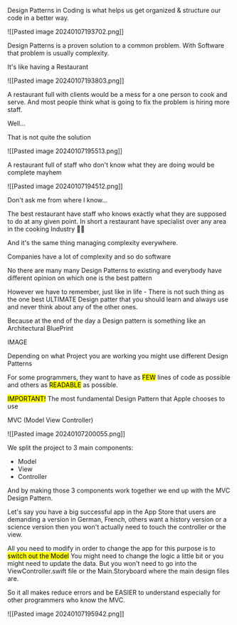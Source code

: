 Design Patterns in Coding is what helps us get organized & structure our code in a better way.

![[Pasted image 20240107193702.png]]


Design Patterns is a proven solution to a common problem.
With Software that problem is usually complexity.


It's like having a Restaurant

![[Pasted image 20240107193803.png]]


A restaurant full with clients would be a mess for a one person to cook and serve.
And most people think what is going to fix the problem is hiring more staff.

Well...

That is not quite the solution

![[Pasted image 20240107195513.png]]


A restaurant full of staff who don't know what they are doing would be complete mayhem

![[Pasted image 20240107194512.png]]


Don't ask me from where I know...

The best restaurant have staff who knows exactly what they are supposed to do at any given point. 
In short a restaurant have specialist over any area in the cooking Industry 🧑‍🍳 

And it's the same thing managing complexity everywhere.

Companies have a lot of complexity and so do software

No there are many many Design Patterns to existing and everybody have different opinion on which one is the best pattern 

However we have to remember, just like in life - There is not such thing as the one best ULTIMATE Design patter that you should learn and always use and never think about any of the other ones.

Because at the end of the day a Design pattern is something like an Architectural BluePrint

IMAGE

Depending on what Project you are working you might use different Design Patterns 


For some programmers, they want to have as <mark class="hltr-red">FEW</mark> lines of code as possible and others as <mark class="hltr-yellow">READABLE</mark> as possible.


<mark class="hltr-red">IMPORTANT!</mark>
The most fundamental Design Pattern that Apple chooses to use

MVC (Model View Controller)


![[Pasted image 20240107200055.png]]

We split the project to 3 main components:
- Model
- View
- Controller

And by making those 3 components work together we end up with the MVC Design Pattern.


Let's say you have a big successful app in the App Store that users are demanding a version in German, French, others want a history version or a science version then you won't actually need to touch the controller or the view.

All you need to modify in order to change the app for this purpose is to <mark class="hltr-red">switch out the Model</mark>
You might need to change the logic a little bit or you might need to update the data. 
But you won't need to go into the ViewController.swift file or the Main.Storyboard where the main design files are.


So it all makes reduce errors and be EASIER to understand especially for other programmers who know the MVC.

![[Pasted image 20240107195942.png]]
           